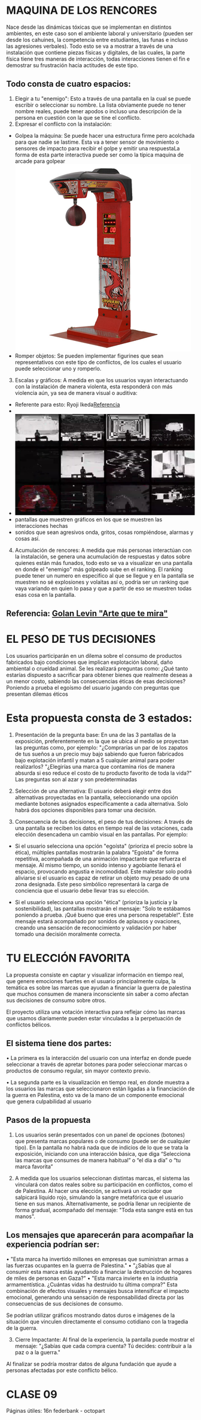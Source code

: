 # MAQUINA DE LOS RENCORES

Nace desde las dinámicas tóxicas que se implementan en distintos ambientes, en este caso son el ambiente laboral y universitario (pueden ser desde los cahuines, la competencia entre estudiantes, las funas e incluso las agresiones verbales). Todo esto se va a mostrar a través de una instalación que contiene piezas físicas y digitales, de las cuales, la parte física tiene tres maneras de interacción, todas interacciones tienen el fin e demostrar su frustración hacia actitudes de este tipo.

## Todo consta de cuatro espacios: 

1. Elegir a tu "enemigo":  Esto a través de una pantalla en la cual se puede escribir o seleccionar su nombre. La lista obviamente puede no tener nombre reales, puede tener apodos o incluso una descripción de la persona en cuestión con la que se tine el conflicto. 
2. Expresar el conflicto con la instalación:
  - Golpea la máquina: Se puede hacer una estructura firme pero acolchada para que nadie se lastime. Esta va a tener sensor de movimiento o sensores de impacto para recibir el golpe y emitir una respuestaLa forma de esta parte interactiva puede ser como la típica maquina de arcade para golpear ![por ejemplo](arcade.jpg)
  - Romper objetos: Se pueden implementar figurines que sean representativos con este tipo de conflictos, de los cuales el usuario puede seleccionar uno y romperlo.

3. Escalas y gráficos: A medida en que los usuarios vayan interactuando con la instalación de manera violenta, esta responderá con más violencia aún, ya sea de manera visual o auditiva:

- Referente para esto: Ryoji Ikeda[Referencia](https://youtu.be/RGqX6kDjNI8?feature=shared.webm)
-
- ![image](referencia.jpg)
- pantallas que muestren gráficos en los que se muestren las interacciones hechas
- sonidos que sean agresivos onda, gritos, cosas rompiéndose, alarmas y cosas así.

4. Acumulación de rencores: A medida que más personas interactúan con la instalación, se genera una acumulación de respuestas y datos sobre quienes están más funados, todo esto se va a visualizar en una pantalla en donde el "enemigo" más golpeado sube en el ranking. El ranking puede tener un numero en especifico al que se llegue y en la pantalla se muestren no sé explosiones y volaitas así o, podría ser un ranking que vaya variando en quien lo pasa y que a partir de eso se muestren todas esas cosa en la pantalla.

## Referencia: [Golan Levin "Arte que te mira"](https://www.ted.com/talks/golan_levin_art_that_looks_back_at_you/transcript?subtitle=en&geo=es)


#  EL PESO DE TUS DECISIONES

Los usuarios participarán en un dilema sobre el consumo de productos fabricados bajo condiciones que implican explotación laboral, daño ambiental o crueldad animal. Se les realizará preguntas como: ¿Qué tanto estarías dispuesto a sacrificar para obtener bienes que realmente deseas a un menor costo, sabiendo las consecuencias éticas de esas decisiones? Poniendo a prueba el egoísmo del usuario jugando con preguntas que presentan dilemas éticos

# Esta propuesta consta de 3 estados:

1. Presentación de la pregunta base: En una de las 3 pantallas de la exposición, preferentemente en la que se ubica al medio se proyectan las preguntas como, por ejemplo:
"¿Comprarías un par de los zapatos de tus sueños a un precio muy bajo sabiendo que fueron fabricados bajo explotación infantil y matan a 5 cualquier animal para poder realizarlos?
"¿Elegirías una marca que contamina ríos de manera absurda si eso reduce el costo de tu producto favorito de toda la vida?"
Las preguntas son al azar y son predeterminadas

2. Selección de una alternativa:  El usuario deberá elegir entre dos alternativas proyectadas en la pantalla, seleccionando una opción mediante botones asignados específicamente a cada alternativa. Solo habrá dos opciones disponibles para tomar una decisión. 

3. Consecuencia de tus decisiones, el peso de tus decisiones: A través de una pantalla se reciben los datos en tiempo real de las votaciones, cada elección desencadena un cambio visual en las pantallas. Por ejemplo:
-	Si el usuario selecciona una opción "egoísta" (prioriza el precio sobre la ética), múltiples pantallas mostrarán la palabra "Egoísta" de forma repetitiva, acompañada de una animación impactante que refuerza el mensaje. Al mismo tiempo, un sonido intenso y agobiante llenará el espacio, provocando angustia e incomodidad. Este malestar solo podrá aliviarse si el usuario es capaz de retirar un objeto muy pesado de una zona designada. Este peso simbólico representará la carga de conciencia que el usuario debe llevar tras su elección.

-	Si el usuario selecciona una opción "ética" (prioriza la justicia y la sostenibilidad), las pantallas mostrarán el mensaje: "Solo te estábamos poniendo a prueba. ¡Qué bueno que eres una persona respetable!". Este mensaje estará acompañado por sonidos de aplausos y ovaciones, creando una sensación de reconocimiento y validación por haber tomado una decisión moralmente correcta.


# TU ELECCIÓN FAVORITA 

La propuesta consiste en captar y visualizar información en tiempo real, que genere emociones fuertes en el usuario principalmente culpa, la temática es sobre las marcas que ayudan a financiar la guerra de palestina que muchos consumen de manera inconsciente sin saber a como afectan sus decisiones de consumo sobre otros. 


El proyecto utiliza una votación interactiva para reflejar cómo las marcas que usamos diariamente pueden estar vinculadas a la perpetuación de conflictos bélicos.

## El sistema tiene dos partes: 
•	La primera es la interacción del usuario con una interfaz en donde puede seleccionar a través de apretar botones para poder seleccionar marcas o productos de consumo regular, sin mayor contexto previo. 

•	La segunda parte es la visualización en tiempo real, en donde muestra a los usuarios las marcas que seleccionaron están ligadas a la financiación de la guerra en Palestina, esto va de la mano de un componente emocional que genera culpabilidad al usuario 

## Pasos de la propuesta
1.  Los usuarios serán presentados con un panel de opciones (botones) que presenta marcas populares o de consumo (puede ser de cualquier tipo). En la pantalla no habrá nada que de indicios de lo que se trata la exposición, iniciando con una interacción básica, que diga “Selecciona las marcas que consumes de manera habitual” o “el día a día” o “tu marca favorita”

2. A medida que los usuarios seleccionan distintas marcas, el sistema las vinculará con datos reales sobre su participación en conflictos, como el de Palestina. Al hacer una elección, se activará un rociador que salpicará líquido rojo, simulando la sangre metafórica que el usuario tiene en sus manos. Alternativamente, se podría llenar un recipiente de forma gradual, acompañado del mensaje: "Toda esta sangre está en tus manos".
## Los mensajes que aparecerán para acompañar la experiencia podrían ser:

•	"Esta marca ha invertido millones en empresas que suministran armas a las fuerzas ocupantes en la guerra de Palestina."
•	"¿Sabías que al consumir esta marca estás ayudando a financiar la destrucción de hogares de miles de personas en Gaza?"
•	"Esta marca invierte en la industria armamentística. ¿Cuántas vidas ha destruido tu última compra?"
Esta combinación de efectos visuales y mensajes busca intensificar el impacto emocional, generando una sensación de responsabilidad directa por las consecuencias de sus decisiones de consumo.


Se podrían utilizar gráficos mostrando datos duros e imágenes de la situación que vinculen directamente el consumo cotidiano con la tragedia de la guerra.

3. Cierre Impactante: Al final de la experiencia, la pantalla puede mostrar el mensaje:
"¿Sabías que cada compra cuenta? Tú decides: contribuir a la paz o a la guerra." 

Al finalizar se podría mostrar datos de alguna fundación que ayude a personas afectadas por este conflicto bélico.

# CLASE 09

Páginas útiles: 16n federbank - octopart
